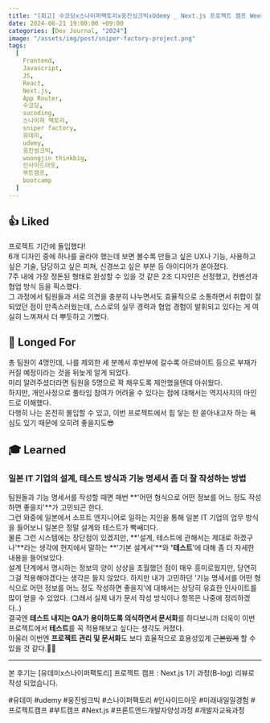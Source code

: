 ```yaml
---
title: "[회고] 수코딩x스나이퍼팩토리x웅진싱크빅xUdemy _ Next.js 프로젝트 캠프 Week4"
date: 2024-06-21 19:00:00 +09:00
categories: [Dev Journal, "2024"]
image: "/assets/img/post/sniper-factory-project.png"
tags:
  [
    Frontend,
    Javascript,
    JS,
    React,
    Next.js,
    App Router,
    수코딩,
    sucoding,
    스나이퍼 팩토리,
    sniper factory,
    유데미,
    udemy,
    웅진씽크빅,
    woongjin thinkbig,
    인사이드아웃,
    부트캠프,
    bootcamp
  ]
---
```


## 👍 Liked

프로젝트 기간에 돌입했다!<br>
6개 디자인 중에 하나를 골라야 했는데 보면 볼수록 만들고 싶은 UX나 기능, 사용하고 싶은 기술, 담당하고 싶은 피쳐, 신경쓰고 싶은 부분 등 아이디어가 쏟아졌다.<br>
7주 내에 가장 정돈된 형태로 완성할 수 있을 것 같은 2조 디자인은 선정했고, 컨벤션과 협업 방식 등을 픽스했다.<br>
그 과정에서 팀원들과 서로 의견을 충분히 나누면서도 효율적으로 소통하면서 취합이 잘 되었던 점이 만족스러웠는데, 스스로의 실무 경력과 협업 경험이 발휘되고 있다는 게 여실히 느껴져서 더 뿌듯하고 기뻤다.<br>

## 💭 Longed For

총 팀원이 4명인데, 나를 제외한 세 분께서 후반부에 갈수록 아르바이트 등으로 부재가 커질 예정이라는 것을 뒤늦게 알게 되었다.<br>
미리 알려주셨더라면 팀원을 5명으로 꽉 채우도록 제안했을텐데 아쉬웠다.<br>
하지만, 개인사정으로 풀타임 참여가 어려울 수 있다는 점에 대해서는 역지사지의 마인드로 이해했다. <br>
다행히 나는 온전히 몰입할 수 있고, 이번 프로젝트에서 힘 닿는 한 쏟아내고자 하는 욕심도 있기 때문에 오히려 좋을지도😎

## 🎓 Learned

### 일본 IT 기업의 설계, 테스트 방식과 기능 명세서 좀 더 잘 작성하는 방법

팀원들과 기능 명세서를 작성할 때면 매번 **'어떤 형식으로 어떤 정보를 어느 정도 작성하면 좋을지'**가 고민되곤 한다.<br>
그런 와중에 일본에서 소프트 엔지니어로 일하는 지인을 통해 일본 IT 기업의 업무 방식을 들어보니 일본은 정말 설계와 테스트가 빡쌔더다.<br>
물론 그런 시스템에는 장단점이 있겠지만, **'설계, 테스트에 관해서는 제대로 하겠구나'**라는 생각에 현지에서 말하는 **'기본 설계서'**와 **'테스트**'에 대해 좀 더 자세한 내용을 들어보았다.<br>
설계 단계에서 명시하는 정보의 양이 상상을 초월했던 점이 매우 흥미로웠지만, 당연히 그걸 적용해야겠다는 생각은 들지 않았다. 하지만 내가 고민하던 '기능 명세서를 어떤 형식으로 어떤 정보를 어느 정도 작성하면 좋을지'에 대해서는 상당히 유효한 인사이트를 많이 얻을 수 있었다. (그래서 실제 내가 문서 작성 방식이나 항목은 나중에 정리하겠다..)<br>
결국엔 **테스트 내지는 QA가 용이하도록 의식하면서 문서화**를 하다보니까 더욱이 이번 프로젝트에서 **테스트**를 꼭 적용해보고 싶다는 생각도 커졌다.<br>
아울러 이번엔 **프로젝트 관리 및 문서화**도 보다 효율적으로 효용성있게 ~~근본있게~~ 할 수 있을 것 같다.💪🏻

---

본 후기는 [유데미x스나이퍼팩토리] 프로젝트 캠프 : Next.js 1기 과정(B-log) 리뷰로 작성 되었습니다.

#유데미 #udemy #웅진씽크빅 #스나이퍼팩토리 #인사이드아웃 #미래내일일경험 #프로젝트캠프 #부트캠프 #Next.js #프론트엔드개발자양성과정 #개발자교육과정
